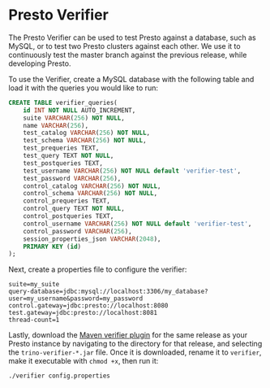 # Presto Verifier

The Presto Verifier can be used to test Presto against a database, such
as MySQL, or to test two Presto clusters against each other. We use it
to continuously test the master branch against the previous release,
while developing Presto.

To use the Verifier, create a MySQL database with the following table
and load it with the queries you would like to run:

```sql
CREATE TABLE verifier_queries(
    id INT NOT NULL AUTO_INCREMENT,
    suite VARCHAR(256) NOT NULL,
    name VARCHAR(256),
    test_catalog VARCHAR(256) NOT NULL,
    test_schema VARCHAR(256) NOT NULL,
    test_prequeries TEXT,
    test_query TEXT NOT NULL,
    test_postqueries TEXT,
    test_username VARCHAR(256) NOT NULL default 'verifier-test',
    test_password VARCHAR(256),
    control_catalog VARCHAR(256) NOT NULL,
    control_schema VARCHAR(256) NOT NULL,
    control_prequeries TEXT,
    control_query TEXT NOT NULL,
    control_postqueries TEXT,
    control_username VARCHAR(256) NOT NULL default 'verifier-test',
    control_password VARCHAR(256),
    session_properties_json VARCHAR(2048),
    PRIMARY KEY (id)
);
```

Next, create a properties file to configure the verifier:

```
suite=my_suite
query-database=jdbc:mysql://localhost:3306/my_database?user=my_username&password=my_password
control.gateway=jdbc:presto://localhost:8080
test.gateway=jdbc:presto://localhost:8081
thread-count=1
```

Lastly, download the [Maven verifier plugin][maven_download] for the same 
release as your Presto instance by navigating to the directory for that 
release, and selecting the ``trino-verifier-*.jar`` file. Once it is downloaded,
rename it to `verifier`, make it executable with `chmod +x`, then run it:

[maven_download]: https://repo.maven.apache.org/maven2/io/trino/trino-verifier/

```
./verifier config.properties
```
